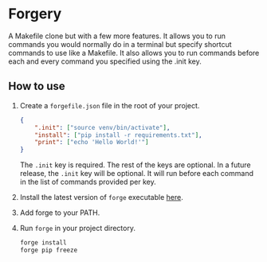# Forgery

A Makefile clone but with a few more features. It allows you to
run commands you would normally do in a terminal but specify shortcut
commands to use like a Makefile. It also allows you to run commands
before each and every command you specified using the .init key.

<!-- TODO: handle case when no .init key was passed in -->
<!-- for now, .init key is required -->

<!--
TODO: add colored output
TODO: when arg len is 1, display all forgefile.json keys as possible commands
TODO: --help command
TODO: crates.io documentation
TODO: nested commands support
TODO: allow no need for a forgefile.json file
TODO: any command in forgefile.json should overwrite the default command
-->

## How to use

1. Create a `forgefile.json` file in the root of your project.

    ```json
    {
        ".init": ["source venv/bin/activate"],
        "install": ["pip install -r requirements.txt"],
        "print": ["echo 'Hello World!'"]
    }
    ```

    The `.init` key is required. The rest of the keys are optional.
    In a future release, the `.init` key will be optional. It will
    run before each command in the list of commands provided per key.

2. Install the latest version of `forge` executable [here](https://github.com/apinanyogaratnam/forgery/releases/download/v1.0.0/forgery).

3. Add forge to your PATH.

4. Run `forge` in your project directory.

    ```bash
    forge install
    forge pip freeze
    ```
